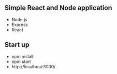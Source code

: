 ## Simple React and Node application
- Node.js
- Express
- React

## Start up
- npm install
- npm start
- http://localhost:3000/
